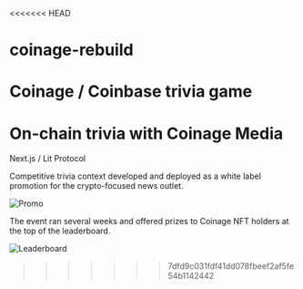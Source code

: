 <<<<<<< HEAD
# coinage-rebuild
Coinage / Coinbase trivia game
=======
# On-chain trivia with Coinage Media
Next.js / Lit Protocol

Competitive trivia context developed and deployed as a white label promotion for the crypto-focused news outlet. 

![Promo](/../media/gif/Coinage_trivia_promo.gif?raw=true "Coinage Promo")

The event ran several weeks and offered prizes to Coinage NFT holders at the top of the leaderboard.

![Leaderboard](/../media/png/leaderboard.png?raw=true "Leaderboard")
>>>>>>> 7dfd9c031fdf41dd078fbeef2af5fe54b1142442
